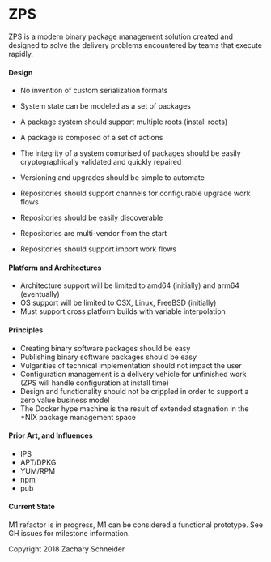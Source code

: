 ZPS
===

ZPS is a modern binary package management solution created and designed to solve the delivery problems encountered
by teams that execute rapidly.

#### Design

- No invention of custom serialization formats
- System state can be modeled as a set of packages
- A package system should support multiple roots (install roots)
- A package is composed of a set of actions
- The integrity of a system comprised of packages should be easily cryptographically validated and quickly repaired

- Versioning and upgrades should be simple to automate

- Repositories should support channels for configurable upgrade work flows
- Repositories should be easily discoverable
- Repositories are multi-vendor from the start
- Repositories should support import work flows

#### Platform and Architectures

- Architecture support will be limited to amd64 (initially) and arm64 (eventually)
- OS support will be limited to OSX, Linux, FreeBSD (initially)
- Must support cross platform builds with variable interpolation

#### Principles

- Creating binary software packages should be easy
- Publishing binary software packages should be easy
- Vulgarities of technical implementation should not impact the user
- Configuration management is a delivery vehicle for unfinished work (ZPS will handle configuration at install time)
- Design and functionality should not be crippled in order to support a zero value business model
- The Docker hype machine is the result of extended stagnation in the *NIX package management space

#### Prior Art, and Influences

- IPS
- APT/DPKG
- YUM/RPM
- npm
- pub

#### Current State

M1 refactor is in progress, M1 can be considered a functional prototype. See GH issues for milestone information.

Copyright 2018 Zachary Schneider
